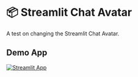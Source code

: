 # 📦 Streamlit Chat Avatar

A test on changing the Streamlit Chat Avatar.

## Demo App

[![Streamlit App](https://static.streamlit.io/badges/streamlit_badge_black_white.svg)](https://app-chat-avatar.streamlit.app/)
